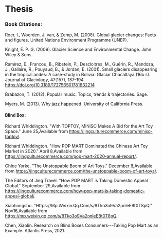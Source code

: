 # Thesis

### Book Citations:
Roer, I., Woerden, J. van, &amp; Zemp, M. (2008). Global glacier changes: Facts and figures. United Nations Environment Programme (UNEP). 

Knight, E. P. G. (2009). Glacier Science and Environmental Change. John Wiley &amp; Sons. 

Ramírez, E., Francou, B., Ribstein, P., Descloitres, M., Guérin, R., Mendoza, J., Gallaire, R., Pouyaud, B., &amp; Jordan, E. (2001). Small glaciers disappearing in the tropical andes: A case-study in Bolivia: Glaciar Chacaltaya (16o s). Journal of Glaciology, 47(157), 187–194. https://doi.org/10.3189/172756501781832214 


Brabazon, T. (2012). Popular music: Topics, trends &amp; trajectories. Sage. 

Myers, M. (2013). Why jazz happened. University of California Press. 


#### Blind Box:

Richard Whiddington. "With TOPTOY, MINISO Makes A Bid for the Art Toy Space." June 25,Available from https://jingculturecommerce.com/miniso-toptoy/. 

Richard Whiddington. "How POP MART Dominated the Chinese Art Toy Market in 2020." April 8,Available from https://jingculturecommerce.com/pop-mart-2020-annual-report/.


Chloe Yorke. "The Unstoppable Boom of Art Toys." December 8,Available from https://jingculturecommerce.com/the-unstoppable-boom-of-art-toys/.

The Editors of Jing Travel. "How POP MART is Taking Domestic Appeal Global." September 29,Available from https://jingculturecommerce.com/how-pop-mart-is-taking-domestic-appeal-global/.

Xiaohongshu. "Https://Mp.Weixin.Qq.Com/s/8Tko3o9Va2pnleE8t0T8pQ." Nov16,Available from https://mp.weixin.qq.com/s/8Tko3o9Va2pnleE8t0T8pQ.

Chen, Xiaolin. Research on Blind Boxes Consumers---Taking Pop Mart as an Example. Atlantis Press, 2021.

